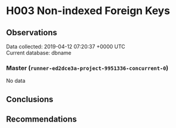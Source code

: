 # H003 Non-indexed Foreign Keys #

## Observations ##
Data collected: 2019-04-12 07:20:37 +0000 UTC  
Current database: dbname  

### Master (`runner-ed2dce3a-project-9951336-concurrent-0`) ###


No data


## Conclusions ##


## Recommendations ##

